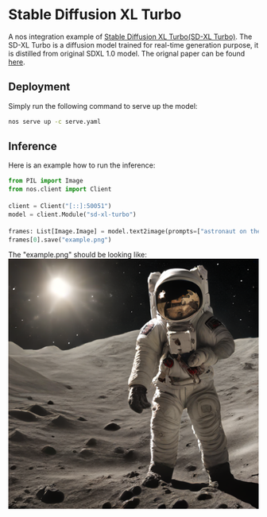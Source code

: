 # Stable Diffusion XL Turbo
A nos integration example of [Stable Diffusion XL Turbo(SD-XL Turbo)](https://github.com/Stability-AI/generative-models). 
The SD-XL Turbo is a diffusion model trained for real-time generation purpose, it is distilled from original SDXL 1.0 model.
The orignal paper can be found [here](https://stability.ai/research/adversarial-diffusion-distillation).

## Deployment
Simply run the following command to serve up the model:
``` bash
nos serve up -c serve.yaml
```

## Inference
Here is an example how to run the inference:
``` python
from PIL import Image
from nos.client import Client

client = Client("[::]:50051")
model = client.Module("sd-xl-turbo")

frames: List[Image.Image] = model.text2image(prompts=["astronaut on the moon, hdr, 4k"], num_inference_steps=1)
frames[0].save("example.png")
```
The "example.png" should be looking like:
![output example](./example.png)

